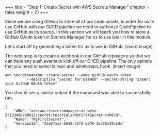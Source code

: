 +++
title = "Step 1: Create Secret with AWS Secrets Manager"
chapter = false
weight = 21
+++

Since we are using GitHub to store all of our code assets, in order for us to use GitHub with our CI/CD pipeline we need to authorize CodePipeline to use GitHub as its source. In this section we will teach you how to store a GitHub OAuth token in Secrets Manager for us to use later in this module. 


Let's start off by generating a token for us to use in GitHub. 
(insert image)

The next step is to create a webhook in our GitHub repository so that we can have any push events to kick off our CI/CD pipeline. The only options that you need to select is repo and admin:repo_hook. 
(insert image) 

```
aws secretsmanager create-secret --name github-oauth-token
          --description "Secret for GitHub" --secret-string "insert your GitHub OAuth token"
```

You should see a similar output if the command was able to successfully run.
```
{
    "ARN": "arn:aws:secretsmanager:us-west-2:123456789012:secret:tutorials/MyFirstSecret-rzM8Ja",
    "Name": "MyFirstSecret",
    "VersionId": "35e07aa2-684d-42fd-b076-3b3f6a19c6dc"
}
```